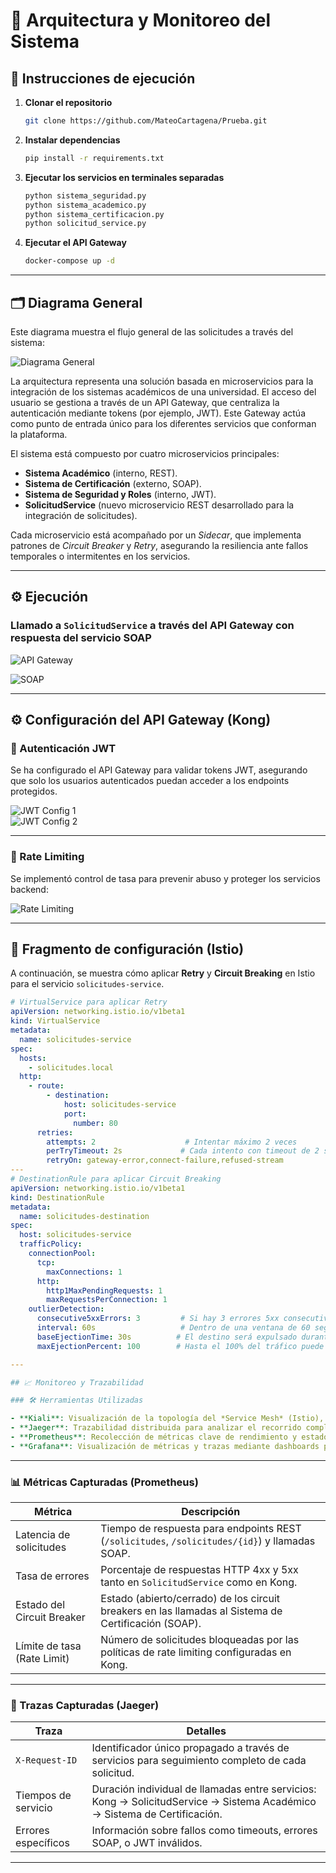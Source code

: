 # 📡 Arquitectura y Monitoreo del Sistema

## 🚀 Instrucciones de ejecución

1. **Clonar el repositorio**  
   ```bash
   git clone https://github.com/MateoCartagena/Prueba.git
   ```

2. **Instalar dependencias**  
   ```bash
   pip install -r requirements.txt
   ```

3. **Ejecutar los servicios en terminales separadas**  
   ```bash
   python sistema_seguridad.py
   python sistema_academico.py
   python sistema_certificacion.py
   python solicitud_service.py
   ```

4. **Ejecutar el API Gateway**  
   ```bash
   docker-compose up -d
   ```

---

## 🗂️ Diagrama General

Este diagrama muestra el flujo general de las solicitudes a través del sistema:

![Diagrama General](img/diagrama_1.png)

La arquitectura representa una solución basada en microservicios para la integración de los sistemas académicos de una universidad. El acceso del usuario se gestiona a través de un API Gateway, que centraliza la autenticación mediante tokens (por ejemplo, JWT). Este Gateway actúa como punto de entrada único para los diferentes servicios que conforman la plataforma.

El sistema está compuesto por cuatro microservicios principales:

- **Sistema Académico** (interno, REST).
- **Sistema de Certificación** (externo, SOAP).
- **Sistema de Seguridad y Roles** (interno, JWT).
- **SolicitudService** (nuevo microservicio REST desarrollado para la integración de solicitudes).

Cada microservicio está acompañado por un *Sidecar*, que implementa patrones de *Circuit Breaker* y *Retry*, asegurando la resiliencia ante fallos temporales o intermitentes en los servicios.

---

## ⚙️ Ejecución

### Llamado a `SolicitudService` a través del API Gateway con respuesta del servicio SOAP

![API Gateway](img/kong_1.png)

![SOAP](img/soap_1.png)

---

## ⚙️ Configuración del API Gateway (Kong)

### 🔐 Autenticación JWT

Se ha configurado el API Gateway para validar tokens JWT, asegurando que solo los usuarios autenticados puedan acceder a los endpoints protegidos.

![JWT Config 1](img/jwt1_1.png)  
![JWT Config 2](img/jwt2_1.png)

---

### 🚦 Rate Limiting

Se implementó control de tasa para prevenir abuso y proteger los servicios backend:

![Rate Limiting](img/rate_1.png)

---

## 📄 Fragmento de configuración (Istio)

A continuación, se muestra cómo aplicar **Retry** y **Circuit Breaking** en Istio para el servicio `solicitudes-service`.

```yaml
# VirtualService para aplicar Retry
apiVersion: networking.istio.io/v1beta1
kind: VirtualService
metadata:
  name: solicitudes-service
spec:
  hosts:
    - solicitudes.local
  http:
    - route:
        - destination:
            host: solicitudes-service
            port:
              number: 80
      retries:
        attempts: 2                    # Intentar máximo 2 veces
        perTryTimeout: 2s             # Cada intento con timeout de 2 segundos
        retryOn: gateway-error,connect-failure,refused-stream
---
# DestinationRule para aplicar Circuit Breaking
apiVersion: networking.istio.io/v1beta1
kind: DestinationRule
metadata:
  name: solicitudes-destination
spec:
  host: solicitudes-service
  trafficPolicy:
    connectionPool:
      tcp:
        maxConnections: 1
      http:
        http1MaxPendingRequests: 1
        maxRequestsPerConnection: 1
    outlierDetection:
      consecutive5xxErrors: 3         # Si hay 3 errores 5xx consecutivos
      interval: 60s                   # Dentro de una ventana de 60 segundos
      baseEjectionTime: 30s          # El destino será expulsado durante 30s
      maxEjectionPercent: 100        # Hasta el 100% del tráfico puede ser expulsado

---

## 📈 Monitoreo y Trazabilidad

### 🛠️ Herramientas Utilizadas

- **Kiali**: Visualización de la topología del *Service Mesh* (Istio), incluyendo latencias, errores y relaciones entre servicios.
- **Jaeger**: Trazabilidad distribuida para analizar el recorrido completo de las solicitudes a través del sistema.
- **Prometheus**: Recolección de métricas clave de rendimiento y estado de los servicios.
- **Grafana**: Visualización de métricas y trazas mediante dashboards personalizables.
```
---

### 📊 Métricas Capturadas (Prometheus)

| Métrica                      | Descripción                                                                                     |
|-----------------------------|-------------------------------------------------------------------------------------------------|
| Latencia de solicitudes     | Tiempo de respuesta para endpoints REST (`/solicitudes`, `/solicitudes/{id}`) y llamadas SOAP. |
| Tasa de errores             | Porcentaje de respuestas HTTP 4xx y 5xx tanto en `SolicitudService` como en Kong.              |
| Estado del Circuit Breaker  | Estado (abierto/cerrado) de los circuit breakers en las llamadas al Sistema de Certificación (SOAP). |
| Límite de tasa (Rate Limit) | Número de solicitudes bloqueadas por las políticas de rate limiting configuradas en Kong.       |

---

### 📌 Trazas Capturadas (Jaeger)

| Traza               | Detalles                                                                                           |
|---------------------|----------------------------------------------------------------------------------------------------|
| `X-Request-ID`      | Identificador único propagado a través de servicios para seguimiento completo de cada solicitud.  |
| Tiempos de servicio | Duración individual de llamadas entre servicios: Kong → SolicitudService → Sistema Académico → Sistema de Certificación. |
| Errores específicos | Información sobre fallos como timeouts, errores SOAP, o JWT inválidos.                            |

---
